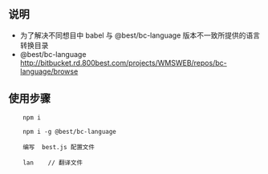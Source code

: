 ## 说明
- 为了解决不同想目中 babel 与 @best/bc-language 版本不一致所提供的语言转换目录
- @best/bc-language  http://bitbucket.rd.800best.com/projects/WMSWEB/repos/bc-language/browse

## 使用步骤

```
    npm i

    npm i -g @best/bc-language

    编写  best.js 配置文件

    lan    // 翻译文件
```